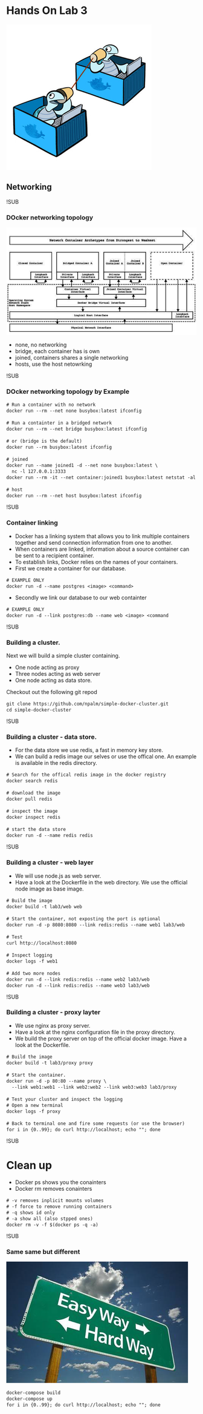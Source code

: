 # Hands On Lab 3
![networking](images/turtles.jpg)
## Networking

!SUB
### DOcker networking topology
![test](images/docker-network-topology.png)
- none, no networking
- bridge, each container has is own
- joined, containers shares a single networking
- hosts, use the host netowrking

!SUB
### DOcker networking topology by Example


```
# Run a container with no network
docker run --rm --net none busybox:latest ifconfig

# Run a containter in a bridged network
docker run --rm --net bridge busybox:latest ifconfig

# or (bridge is the default)
docker run --rm busybox:latest ifconfig

# joined
docker run --name joined1 -d --net none busybox:latest \
  nc -l 127.0.0.1:3333
docker run --rm -it --net container:joined1 busybox:latest netstat -al

# host
docker run --rm --net host busybox:latest ifconfig
```

!SUB
### Container linking
- Docker has a linking system that allows you to link multiple containers together and send connection information from one to another.
- When containers are linked, information about a source container can be sent to a recipient container.
- To establish links, Docker relies on the names of your containers.
- First we create a container for our database.
```
# EXAMPLE ONLY
docker run -d --name postgres <image> <command>
```
- Secondly we link our database to our web containter
```
# EXAMPLE ONLY
docker run -d --link postgres:db --name web <image> <command
```

!SUB
### Building a cluster.
Next we will build a simple cluster containing.
- One node acting as proxy
- Three nodes acting as web server
- One node acting as data store.

Checkout out the following git repod
```
git clone https://github.com/npalm/simple-docker-cluster.git
cd simple-docker-cluster
```

!SUB
### Building a cluster - data store.
- For the data store we use redis, a fast in memory key store.
- We can build a redis image our selves or use the offical one. An example is available in the redis directory.

```
# Search for the offical redis image in the docker registry
docker search redis

# download the image
docker pull redis

# inspect the image
docker inspect redis

# start the data store
docker run -d --name redis redis
```

!SUB
### Building a cluster - web layer
- We will use node.js as web server.
- Have a look at the Dockerfile in the web directory. We use the official node image as base image.

```
# Build the image
docker build -t lab3/web web

# Start the container, not exposting the port is optional
docker run -d -p 8080:8080 --link redis:redis --name web1 lab3/web

# Test
curl http://localhost:8080

# Inspect logging
docker logs -f web1

# Add two more nodes
docker run -d --link redis:redis --name web2 lab3/web
docker run -d --link redis:redis --name web3 lab3/web

```

!SUB
### Building a cluster - proxy layter
- We use nginx as proxy server.
- Have a look at the nginx configuration file in the proxy directory.
- We build the proxy server on top of the official docker image. Have a look at the Dockerfile.

```
# Build the image
docker build -t lab3/proxy proxy

# Start the container.
docker run -d -p 80:80 --name proxy \
  --link web1:web1 --link web2:web2 --link web3:web3 lab3/proxy

# Test your cluster and inspect the logging
# Open a new terminal
docker logs -f proxy

# Back to terminal one and fire some requests (or use the browser)
for i in {0..99}; do curl http://localhost; echo ""; done
```


!SUB
# Clean up
- Docker ps shows you the conainters
- Docker rm removes conainters

```
# -v removes inplicit mounts volumes
# -f force to remove running containers
# -q shows id only
# -a show all (also stpped ones)
docker rm -v -f $(docker ps -q -a)
```

!SUB
### Same same but different
![easy](images/easy.jpg)
```
docker-compose build
docker-compose up
for i in {0..99}; do curl http://localhost; echo ""; done
```

